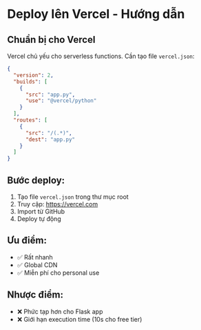 # Deploy lên Vercel - Hướng dẫn

## Chuẩn bị cho Vercel
Vercel chủ yếu cho serverless functions. Cần tạo file `vercel.json`:

```json
{
  "version": 2,
  "builds": [
    {
      "src": "app.py",
      "use": "@vercel/python"
    }
  ],
  "routes": [
    {
      "src": "/(.*)",
      "dest": "app.py"
    }
  ]
}
```

## Bước deploy:
1. Tạo file `vercel.json` trong thư mục root
2. Truy cập: https://vercel.com
3. Import từ GitHub
4. Deploy tự động

## Ưu điểm:
- ✅ Rất nhanh
- ✅ Global CDN
- ✅ Miễn phí cho personal use

## Nhược điểm:
- ❌ Phức tạp hơn cho Flask app
- ❌ Giới hạn execution time (10s cho free tier)
